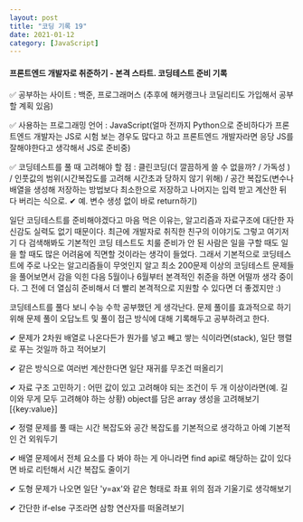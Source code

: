 ```yaml
---
layout: post
title: "코딩 기록 19"
date: 2021-01-12
category: [JavaScript]
---
```



<h4>프론트엔드 개발자로 취준하기 - 본격 스타트. 코딩테스트 준비 기록</h4>


✅ 공부하는 사이트 : 백준, 프로그래머스 (추후에 해커랭크나 코딜리티도 가입해서 공부할 계획 있음)

✅ 사용하는 프로그래밍 언어 : JavaScript(얼마 전까지 Python으로 준비하다가 프론트엔드 개발자는 JS로 시험 보는 경우도 많다고 하고 프론트엔드 개발자라면 응당 JS를 잘해야한다고 생각해서 JS로 준비중)

✅ 코딩테스트를 풀 때 고려해야 할 점 : 클린코딩(더 깔끔하게 쓸 수 없을까? / 가독성 ) / 인풋값의 범위(시간복잡도를 고려해 시간초과 당하지 않기 위해) / 공간 복잡도(변수나 배열을 생성해 저장하는 방법보다
최소한으로 저장하고 나머지는 입력 받고 계산한 뒤 다 버리는 식으로. ✔︎ 예. 변수 생성 없이 바로 return하기)



일단 코딩테스트를 준비해야겠다고 마음 먹은 이유는, 알고리즘과 자료구조에 대단한 자신감도 실력도 없기 때문이다. 최근에 개발자로 취직한 친구의 이야기도 그렇고 여기저기 다 검색해봐도
기본적인 코딩 테스트도 치룰 준비가 안 된 사람은 일을 구할 때도 일을 할 때도 많은 어려움에 직면할 것이라는 생각이 들었다. 그래서 기본적으로 코딩테스트에 주로 나오는 알고리즘들이 무엇인지
알고 최소 200문제 이상의 코딩테스트 문제들을 풀어보면서 감을 익힌 다음 5월이나 6월부터 본격적인 취준을 하면 어떨까 생각 중이다. 그 전에 더 열심히 준비해서 더 빨리 본격적으로 지원할 수 있다면
더 좋겠지만 :)

코딩테스트를 풀다 보니 수능 수학 공부했던 게 생각난다. 문제 풀이를 효과적으로 하기 위해 문제 풀이 오답노트 및 풀이 접근 방식에 대해 기록해두고 공부하려고 한다.



✔︎ 문제가 2차원 배열로 나온다든가 뭔가를 넣고 빼고 쌓는 식이라면(stack), 일단 행렬로 푸는 것일까 하고 적어보기

✔︎ 같은 방식으로 여러번 계산한다면 일단 재귀를 무조건 떠올리기

✔︎ 자료 구조 고민하기 : 어떤 값이 있고 고려해야 되는 조건이 두 개 이상이라면(예. 길이와 무게 모두 고려해야 하는 상황) object를 담은 array 생성을 고려해보기 [{key:value}]

✔︎ 정렬 문제를 풀 때는 시간 복잡도와 공간 복잡도를 기본적으로 생각하고 아예 기본적인 건 외워두기

✔︎ 배열 문제에서 전체 요소를 다 봐야 하는 게 아니라면 find api로 해당하는 값이 있다면 바로 리턴해서 시간 복잡도 줄이기

✔︎ 도형 문제가 나오면 일단 'y=ax'와 같은 형태로 좌표 위의 점과 기울기로 생각해보기

✔︎ 간단한 if-else 구조라면 삼항 연산자를 떠올려보기

